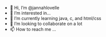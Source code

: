 - 👋 Hi, I’m @jannahlovelle
- 👀 I’m interested in...
- 🌱 I’m currently learning java, c, and html/css
- 💞️ I’m looking to collaborate on a lot
- 📫 How to reach me ...

<!---
jannahlovelle/jannahlovelle is a ✨ special ✨ repository because its `README.md` (this file) appears on your GitHub profile.
You can click the Preview link to take a look at your changes.
--->
